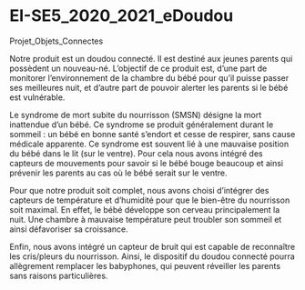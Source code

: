 # EI-SE5_2020_2021_eDoudou
Projet_Objets_Connectes

Notre produit est un doudou connecté. Il est destiné aux jeunes parents qui possèdent un nouveau-né. L’objectif de ce produit est, d’une part de monitorer l’environnement de la chambre du bébé pour qu’il puisse passer ses meilleures nuit, et d’autre part de pouvoir alerter les parents si le bébé est vulnérable.

Le syndrome de mort subite du nourrisson (SMSN) désigne la mort inattendue d’un bébé. Ce syndrome se produit généralement durant le sommeil : un bébé en bonne santé s’endort et cesse de respirer, sans cause médicale apparente. Ce syndrome est souvent lié à une mauvaise position du bébé dans le lit (sur le ventre). Pour cela nous avons intégré des capteurs de mouvements pour savoir si le bébé bouge beaucoup et ainsi prévenir les parents au cas où le bébé serait sur le ventre.

Pour que notre produit soit complet, nous avons choisi d’intégrer des capteurs de température et d’humidité pour que le bien-être du nourrisson soit maximal. En effet, le bébé développe son cerveau principalement la nuit. Une chambre à mauvaise température peut troubler son sommeil et ainsi défavoriser sa croissance.

Enfin, nous avons intégré un capteur de bruit qui est capable de reconnaître les cris/pleurs du nourrisson. Ainsi, le dispositif du doudou connecté pourra allègrement remplacer les babyphones, qui peuvent réveiller les parents sans raisons particulières.
